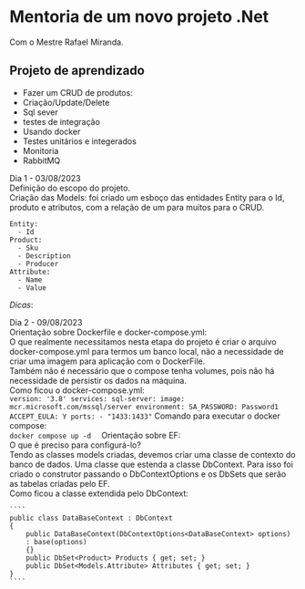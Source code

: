 # Mentoria de um novo projeto .Net  
Com o Mestre Rafael Miranda.  

## Projeto de aprendizado  
- Fazer um CRUD de produtos:  
- Criação/Update/Delete  
- Sql sever  
- testes de integração  
- Usando docker  
- Testes unitários e integerados  
- Monitoria  
- RabbitMQ  

Dia 1 - 03/08/2023  
  Definição do escopo do projeto.  
  Criação das Models: foi criado um esboço das entidades Entity para o Id, produto e atributos, com a relação de um para muitos para o CRUD.   
  ````
  Entity:  
    - Id  
  Product:  
    - Sku  
    - Description  
    - Producer  
  Attribute:  
    - Name  
    - Value
   ````  
  *Dicas*:  

  Dia 2 - 09/08/2023  
    Orientação sobre Dockerfile e docker-compose.yml:  
    O que realmente necessitamos nesta etapa do projeto é criar o arquivo docker-compose.yml para termos um banco local, não a necessidade de criar uma imagem para aplicação com o DockerFile.  
    Também não é necessário que o compose tenha volumes, pois não há necessidade de persistir os dados na máquina.  
    Como ficou o docker-compose.yml:  
    ````
    version: '3.8'
    services:
    sql-server:
    image: mcr.microsoft.com/mssql/server
    environment:
      SA_PASSWORD: Password1
      ACCEPT_EULA: Y
    ports:
      - "1433:1433"
    ````
    Comando para executar o docker compose:      
    ````
    docker compose up -d  
    ````
    Orientação sobre EF:  
    O que é preciso para configurá-lo?  
    Tendo as classes models criadas, devemos criar uma classe de contexto do banco de dados. Uma classe que estenda a classe DbContext. Para isso foi criado o construtor passando o 
    DbContextOptions e os DbSets que serão as tabelas criadas pelo EF.  
    Como ficou a classe extendida pelo DbContext:  
    
    ````
    public class DataBaseContext : DbContext  
    {
        public DataBaseContext(DbContextOptions<DataBaseContext> options)  
        : base(options)  
        {}  
        public DbSet<Product> Products { get; set; }  
        public DbSet<Models.Attribute> Attributes { get; set; }  
    }  
    ````
